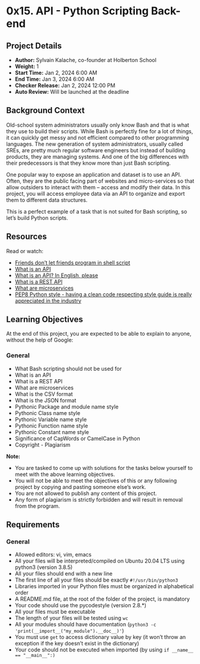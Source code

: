 # 0x15. API - Python Scripting Back-end

## Project Details

- **Author:** Sylvain Kalache, co-founder at Holberton School
- **Weight:** 1
- **Start Time:** Jan 2, 2024 6:00 AM
- **End Time:** Jan 3, 2024 6:00 AM
- **Checker Release:** Jan 2, 2024 12:00 PM
- **Auto Review:** Will be launched at the deadline

## Background Context

Old-school system administrators usually only know Bash and that is what they use to build their scripts. While Bash is perfectly fine for a lot of things, it can quickly get messy and not efficient compared to other programming languages. The new generation of system administrators, usually called SREs, are pretty much regular software engineers but instead of building products, they are managing systems. And one of the big differences with their predecessors is that they know more than just Bash scripting.

One popular way to expose an application and dataset is to use an API. Often, they are the public facing part of websites and micro-services so that allow outsiders to interact with them – access and modify their data. In this project, you will access employee data via an API to organize and export them to different data structures.

This is a perfect example of a task that is not suited for Bash scripting, so let’s build Python scripts.

## Resources

Read or watch:

- [Friends don’t let friends program in shell script](link)
- [What is an API](link)
- [What is an API? In English, please](link)
- [What is a REST API](link)
- [What are microservices](link)
- [PEP8 Python style - having a clean code respecting style guide is really appreciated in the industry](link)

## Learning Objectives

At the end of this project, you are expected to be able to explain to anyone, without the help of Google:

### General

- What Bash scripting should not be used for
- What is an API
- What is a REST API
- What are microservices
- What is the CSV format
- What is the JSON format
- Pythonic Package and module name style
- Pythonic Class name style
- Pythonic Variable name style
- Pythonic Function name style
- Pythonic Constant name style
- Significance of CapWords or CamelCase in Python
- Copyright - Plagiarism

**Note:**
- You are tasked to come up with solutions for the tasks below yourself to meet with the above learning objectives.
- You will not be able to meet the objectives of this or any following project by copying and pasting someone else’s work.
- You are not allowed to publish any content of this project.
- Any form of plagiarism is strictly forbidden and will result in removal from the program.

## Requirements

### General

- Allowed editors: vi, vim, emacs
- All your files will be interpreted/compiled on Ubuntu 20.04 LTS using python3 (version 3.8.5)
- All your files should end with a new line
- The first line of all your files should be exactly `#!/usr/bin/python3`
- Libraries imported in your Python files must be organized in alphabetical order
- A README.md file, at the root of the folder of the project, is mandatory
- Your code should use the pycodestyle (version 2.8.*)
- All your files must be executable
- The length of your files will be tested using `wc`
- All your modules should have documentation (`python3 -c 'print(__import__("my_module").__doc__)'`)
- You must use `get` to access dictionary value by key (it won’t throw an exception if the key doesn’t exist in the dictionary)
- Your code should not be executed when imported (by using `if __name__ == "__main__":)`

